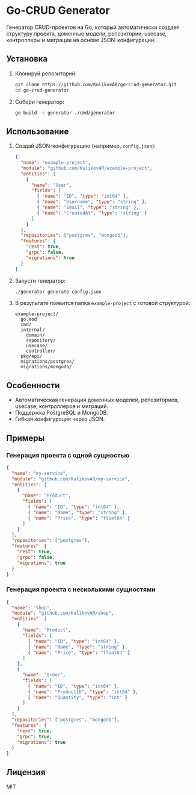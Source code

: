 # Go-CRUD Generator

Генератор CRUD-проектов на Go, который автоматически создает структуру проекта, доменные модели, репозитории, usecase, контроллеры и миграции на основе JSON-конфигурации.

## Установка

1. Клонируй репозиторий:
   ```sh
   git clone https://github.com/KulikovAR/go-crud-generator.git
   cd go-crud-generator
   ```

2. Собери генератор:
   ```sh
   go build -o generator ./cmd/generator
   ```

## Использование

1. Создай JSON-конфигурацию (например, `config.json`):
   ```json
   {
     "name": "example-project",
     "module": "github.com/KulikovAR/example-project",
     "entities": [
       {
         "name": "User",
         "fields": [
           { "name": "ID", "type": "int64" },
           { "name": "Username", "type": "string" },
           { "name": "Email", "type": "string" },
           { "name": "CreatedAt", "type": "string" }
         ]
       }
     ],
     "repositories": ["postgres", "mongodb"],
     "features": {
       "rest": true,
       "grpc": false,
       "migrations": true
     }
   }
   ```

2. Запусти генератор:
   ```sh
   ./generator generate config.json
   ```

3. В результате появится папка `example-project` с готовой структурой:
   ```
   example-project/
     go.mod
     cmd/
     internal/
       domain/
       repository/
       usecase/
       controller/
     pkg/api/
     migrations/postgres/
     migrations/mongodb/
   ```

## Особенности

- Автоматическая генерация доменных моделей, репозиториев, usecase, контроллеров и миграций.
- Поддержка PostgreSQL и MongoDB.
- Гибкая конфигурация через JSON.

## Примеры

### Генерация проекта с одной сущностью

```json
{
  "name": "my-service",
  "module": "github.com/KulikovAR/my-service",
  "entities": [
    {
      "name": "Product",
      "fields": [
        { "name": "ID", "type": "int64" },
        { "name": "Name", "type": "string" },
        { "name": "Price", "type": "float64" }
      ]
    }
  ],
  "repositories": ["postgres"],
  "features": {
    "rest": true,
    "grpc": false,
    "migrations": true
  }
}
```

### Генерация проекта с несколькими сущностями

```json
{
  "name": "shop",
  "module": "github.com/KulikovAR/shop",
  "entities": [
    {
      "name": "Product",
      "fields": [
        { "name": "ID", "type": "int64" },
        { "name": "Name", "type": "string" },
        { "name": "Price", "type": "float64" }
      ]
    },
    {
      "name": "Order",
      "fields": [
        { "name": "ID", "type": "int64" },
        { "name": "ProductID", "type": "int64" },
        { "name": "Quantity", "type": "int" }
      ]
    }
  ],
  "repositories": ["postgres", "mongodb"],
  "features": {
    "rest": true,
    "grpc": true,
    "migrations": true
  }
}
```

## Лицензия

MIT 